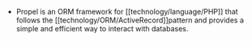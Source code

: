 - Propel is an ORM framework for [[technology/language/PHP]] that follows the [[technology/ORM/ActiveRecord]]pattern and provides a simple and efficient way to interact with databases.